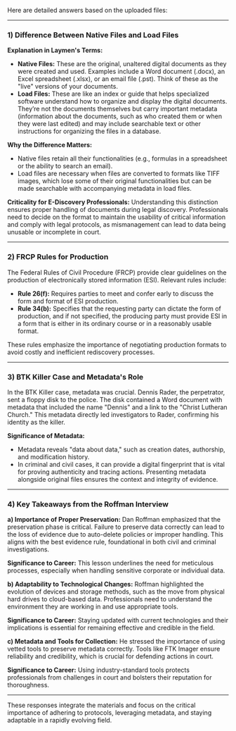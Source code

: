 Here are detailed answers based on the uploaded files:

---

### 1) **Difference Between Native Files and Load Files**

**Explanation in Laymen's Terms:**
- **Native Files:** These are the original, unaltered digital documents as they were created and used. Examples include a Word document (.docx), an Excel spreadsheet (.xlsx), or an email file (.pst). Think of these as the "live" versions of your documents.
- **Load Files:** These are like an index or guide that helps specialized software understand how to organize and display the digital documents. They’re not the documents themselves but carry important metadata (information about the documents, such as who created them or when they were last edited) and may include searchable text or other instructions for organizing the files in a database.

**Why the Difference Matters:**
- Native files retain all their functionalities (e.g., formulas in a spreadsheet or the ability to search an email).
- Load files are necessary when files are converted to formats like TIFF images, which lose some of their original functionalities but can be made searchable with accompanying metadata in load files.

**Criticality for E-Discovery Professionals:**
Understanding this distinction ensures proper handling of documents during legal discovery. Professionals need to decide on the format to maintain the usability of critical information and comply with legal protocols, as mismanagement can lead to data being unusable or incomplete in court.

---

### 2) **FRCP Rules for Production**

The Federal Rules of Civil Procedure (FRCP) provide clear guidelines on the production of electronically stored information (ESI). Relevant rules include:

- **Rule 26(f):** Requires parties to meet and confer early to discuss the form and format of ESI production.
- **Rule 34(b):** Specifies that the requesting party can dictate the form of production, and if not specified, the producing party must provide ESI in a form that is either in its ordinary course or in a reasonably usable format.

These rules emphasize the importance of negotiating production formats to avoid costly and inefficient rediscovery processes.

---

### 3) **BTK Killer Case and Metadata's Role**

In the BTK Killer case, metadata was crucial. Dennis Rader, the perpetrator, sent a floppy disk to the police. The disk contained a Word document with metadata that included the name "Dennis" and a link to the "Christ Lutheran Church." This metadata directly led investigators to Rader, confirming his identity as the killer.

**Significance of Metadata:**
- Metadata reveals "data about data," such as creation dates, authorship, and modification history.
- In criminal and civil cases, it can provide a digital fingerprint that is vital for proving authenticity and tracing actions. Presenting metadata alongside original files ensures the context and integrity of evidence.

---

### 4) **Key Takeaways from the Roffman Interview**

**a) Importance of Proper Preservation:**
Dan Roffman emphasized that the preservation phase is critical. Failure to preserve data correctly can lead to the loss of evidence due to auto-delete policies or improper handling. This aligns with the best evidence rule, foundational in both civil and criminal investigations.

**Significance to Career:** This lesson underlines the need for meticulous processes, especially when handling sensitive corporate or individual data.

**b) Adaptability to Technological Changes:**
Roffman highlighted the evolution of devices and storage methods, such as the move from physical hard drives to cloud-based data. Professionals need to understand the environment they are working in and use appropriate tools.

**Significance to Career:** Staying updated with current technologies and their implications is essential for remaining effective and credible in the field.

**c) Metadata and Tools for Collection:**
He stressed the importance of using vetted tools to preserve metadata correctly. Tools like FTK Imager ensure reliability and credibility, which is crucial for defending actions in court.

**Significance to Career:** Using industry-standard tools protects professionals from challenges in court and bolsters their reputation for thoroughness.

--- 

These responses integrate the materials and focus on the critical importance of adhering to protocols, leveraging metadata, and staying adaptable in a rapidly evolving field.